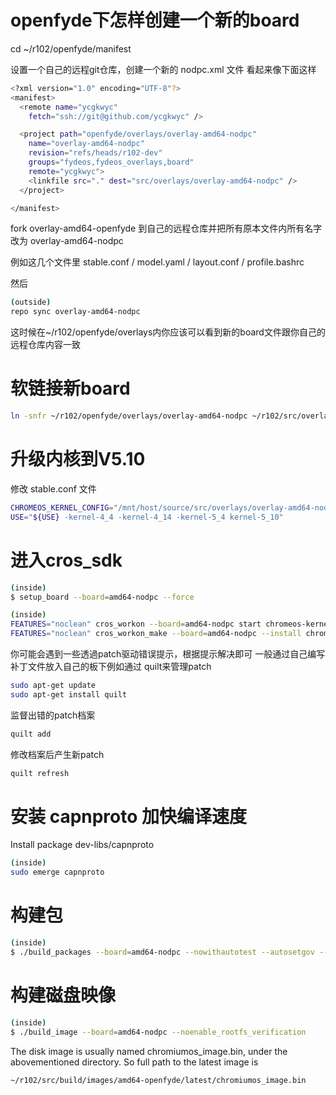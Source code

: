 # openfyde下怎样创建一个新的board

cd ~/r102/openfyde/manifest

设置一个自己的远程git仓库，创建一个新的 nodpc.xml 文件 看起来像下面这样

```bash
<?xml version="1.0" encoding="UTF-8"?>
<manifest>
  <remote name="ycgkwyc"
    fetch="ssh://git@github.com/ycgkwyc" />

  <project path="openfyde/overlays/overlay-amd64-nodpc"
    name="overlay-amd64-nodpc"
    revision="refs/heads/r102-dev"
    groups="fydeos,fydeos_overlays,board"
    remote="ycgkwyc">
    <linkfile src="." dest="src/overlays/overlay-amd64-nodpc" />
  </project>

</manifest>
```

fork overlay-amd64-openfyde 到自己的远程仓库并把所有原本文件内所有名字改为 overlay-amd64-nodpc 

例如这几个文件里 stable.conf / model.yaml / layout.conf / profile.bashrc 

然后
```bash
(outside)
repo sync overlay-amd64-nodpc
```
这时候在~/r102/openfyde/overlays内你应该可以看到新的board文件跟你自己的远程仓库内容一致

# 软链接新board
```bash
ln -snfr ~/r102/openfyde/overlays/overlay-amd64-nodpc ~/r102/src/overlays
```
# 升级内核到V5.10
修改 stable.conf 文件
```bash
CHROMEOS_KERNEL_CONFIG="/mnt/host/source/src/overlays/overlay-amd64-nodpc/kconfig/fydeos_def_r102_5.4_test"
USE="${USE} -kernel-4_4 -kernel-4_14 -kernel-5_4 kernel-5_10"
```
# 进入cros_sdk
```bash
(inside)
$ setup_board --board=amd64-nodpc --force
```

```bash
(inside)
FEATURES="noclean" cros_workon --board=amd64-nodpc start chromeos-kernel-5_10
FEATURES="noclean" cros_workon_make --board=amd64-nodpc --install chromeos-kernel-5_10
```
你可能会遇到一些透過patch驱动错误提示，根据提示解决即可 一般通过自己编写补丁文件放入自己的板下例如通过 quilt来管理patch

```bash
sudo apt-get update
sudo apt-get install quilt
```
监督出错的patch档案
```bash
quilt add
```
修改档案后产生新patch
```bash
quilt refresh 
```
# 安装 capnproto 加快编译速度
Install package dev-libs/capnproto
```bash
(inside)
sudo emerge capnproto
```
# 构建包
```bash
(inside)
$ ./build_packages --board=amd64-nodpc --nowithautotest --autosetgov --nouse_any_chrome
```
# 构建磁盘映像
```bash
(inside)
$ ./build_image --board=amd64-nodpc --noenable_rootfs_verification
```
The disk image is usually named chromiumos_image.bin, under the abovementioned directory. So full path to the latest image is
```bash
~/r102/src/build/images/amd64-openfyde/latest/chromiumos_image.bin
```
